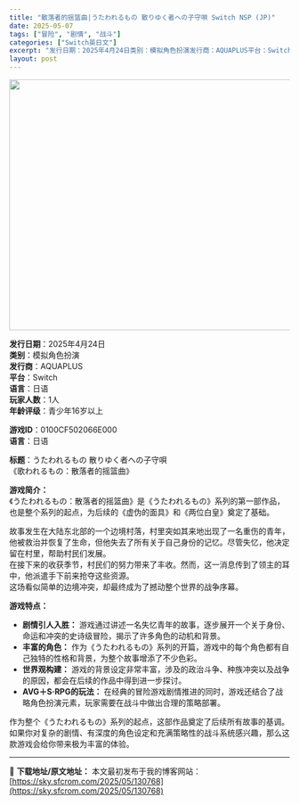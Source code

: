 ```yaml
---
title: "散落者的摇篮曲|うたわれるもの 散りゆく者への子守唄 Switch NSP (JP)"
date: 2025-05-07
tags: ["冒险", "剧情", "战斗"]
categories: ["Switch英日文"]
excerpt: "发行日期：2025年4月24日类别：模拟角色扮演发行商：AQUAPLUS平台：Switch语言：日语玩家人数：1人年龄评级：青少年16岁以上 游戏ID：0100CF502066E000语言：日语 标题：うたわれるもの 散りゆく者への子守唄《歌われるもの：散落者的摇篮曲》 游戏简介：《うたわれるもの：&hellip;"
layout: post
---
```


<img class="aligncenter size-full wp-image-130769" src="https://sky.sfcrom.com/wp-content/uploads/2025/05/2025050704034090.webp" alt="" width="800" height="450" />
<p class="" data-start="0" data-end="118"><strong data-start="0" data-end="8">发行日期</strong>：2025年4月24日<br data-start="19" data-end="22" /><strong data-start="22" data-end="28">类别</strong>：模拟角色扮演<br data-start="35" data-end="38" /><strong data-start="38" data-end="45">发行商</strong>：AQUAPLUS<br data-start="54" data-end="57" /><strong data-start="57" data-end="63">平台</strong>：Switch<br data-start="70" data-end="73" /><strong data-start="73" data-end="79" data-is-only-node="">语言</strong>：日语<br data-start="82" data-end="85" /><strong data-start="85" data-end="93">玩家人数</strong>：1人<br data-start="96" data-end="99" /><strong data-start="99" data-end="107">年龄评级</strong>：青少年16岁以上</p>
<p class="" data-start="120" data-end="159"><strong data-start="120" data-end="128">游戏ID</strong>：0100CF502066E000<br data-start="145" data-end="148" /><strong data-start="148" data-end="154">语言</strong>：日语</p>
<p class="" data-start="161" data-end="205"><strong data-start="161" data-end="167">标题</strong>：うたわれるもの 散りゆく者への子守唄<br data-start="186" data-end="189" />《歌われるもの：散落者的摇篮曲》</p>
<p class="" data-start="207" data-end="289"><strong data-start="207" data-end="216">游戏简介：</strong><br data-start="216" data-end="219" />《うたわれるもの：散落者的摇篮曲》是《うたわれるもの》系列的第一部作品，也是整个系列的起点，为后续的《虚伪的面具》和《两位白皇》奠定了基础。</p>
<p class="" data-start="291" data-end="464">故事发生在大陆东北部的一个边境村落，村里突如其来地出现了一名重伤的青年，他被救治并恢复了生命，但他失去了所有关于自己身份的记忆。尽管失忆，他决定留在村里，帮助村民们发展。<br data-start="376" data-end="379" />在接下来的收获季节，村民们的努力带来了丰收。然而，这一消息传到了领主的耳中，他派遣手下前来抢夺这些资源。<br data-start="431" data-end="434" />这场看似简单的边境冲突，却最终成为了撼动整个世界的战争序幕。</p>
<p class="" data-start="466" data-end="477"><strong data-start="466" data-end="475">游戏特点：</strong></p>

<ul>
 	<li data-start="480" data-end="545"><strong data-start="480" data-end="491">剧情引人入胜：</strong> 游戏通过讲述一名失忆青年的故事，逐步展开一个关于身份、命运和冲突的史诗级冒险，揭示了许多角色的动机和背景。</li>
 	<li data-start="548" data-end="610"><strong data-start="548" data-end="558">丰富的角色：</strong> 作为《うたわれるもの》系列的开篇，游戏中的每个角色都有自己独特的性格和背景，为整个故事增添了不少色彩。</li>
 	<li data-start="613" data-end="673"><strong data-start="613" data-end="623">世界观构建：</strong> 游戏的背景设定非常丰富，涉及的政治斗争、种族冲突以及战争的原因，都会在后续的作品中得到进一步探讨。</li>
 	<li data-start="676" data-end="743"><strong data-start="676" data-end="693">AVG＋S·RPG的玩法：</strong> 在经典的冒险游戏剧情推进的同时，游戏还结合了战略角色扮演元素，玩家需要在战斗中做出合理的策略部署。</li>
</ul>
<p class="" data-start="745" data-end="833">作为整个《うたわれるもの》系列的起点，这部作品奠定了后续所有故事的基调。如果你对复杂的剧情、有深度的角色设定和充满策略性的战斗系统感兴趣，那么这款游戏会给你带来极为丰富的体验。</p>

---
📖 **下载地址/原文地址：** 本文最初发布于我的博客网站：[https://sky.sfcrom.com/2025/05/130768](https://sky.sfcrom.com/2025/05/130768)
